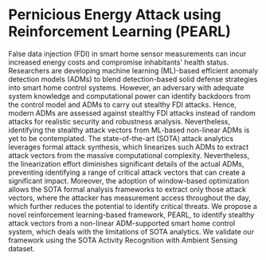 # Pernicious Energy Attack using Reinforcement Learning (PEARL)
False data injection (FDI) in smart home sensor measurements can incur increased energy costs and compromise inhabitants' health status. Researchers are developing machine learning (ML)-based efficient anomaly detection models (ADMs) to blend detection-based solid defense strategies into smart home control systems. However, an adversary with adequate system knowledge and computational power can identify backdoors from the control model and ADMs to carry out stealthy FDI attacks. Hence, modern ADMs are assessed against stealthy FDI attacks instead of random attacks for realistic security and robustness analysis. Nevertheless, identifying the stealthy attack vectors from ML-based non-linear ADMs is yet to be contemplated. The state-of-the-art (SOTA) attack analytics leverages formal attack synthesis, which linearizes such ADMs to extract attack vectors from the massive computational complexity. Nevertheless, the linearization effort diminishes significant details of the actual ADMs, preventing identifying a range of critical attack vectors that can create a significant impact. Moreover, the adoption of window-based optimization allows the SOTA formal analysis frameworks to extract only those attack vectors, where the attacker has measurement access throughout the day, which further reduces the potential to identify critical threats. We propose a novel reinforcement learning-based framework, PEARL, to identify stealthy attack vectors from a non-linear ADM-supported smart home control system, which deals with the limitations of SOTA analytics. We validate our framework using the SOTA Activity Recognition with Ambient Sensing dataset.
